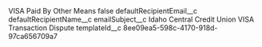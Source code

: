 <?xml version="1.0" encoding="UTF-8"?>
<CustomMetadata xmlns="http://soap.sforce.com/2006/04/metadata" xmlns:xsi="http://www.w3.org/2001/XMLSchema-instance" xmlns:xsd="http://www.w3.org/2001/XMLSchema">
    <label>VISA Paid By Other Means</label>
    <protected>false</protected>
    <values>
        <field>defaultRecipientEmail__c</field>
        <value xsi:nil="true"/>
    </values>
    <values>
        <field>defaultRecipientName__c</field>
        <value xsi:nil="true"/>
    </values>
    <values>
        <field>emailSubject__c</field>
        <value xsi:type="xsd:string">Idaho Central Credit Union VISA Transaction Dispute</value>
    </values>
    <values>
        <field>templateId__c</field>
        <value xsi:type="xsd:string">8ee09ea5-598c-4170-918d-97ca656709a7</value>
    </values>
</CustomMetadata>
